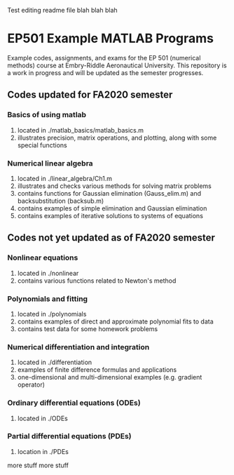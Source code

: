 Test editing readme file
blah
blah
blah

# EP501 Example MATLAB Programs

Example codes, assignments, and exams for the EP 501 (numerical methods) course at Embry-Riddle Aeronautical University.  This repository is a work in progress and will be updated as the semester progresses.  


## Codes updated for FA2020 semester

### Basics of using matlab

1.  located in ./matlab\_basics/matlab\_basics.m
2.  illustrates precision, matrix operations, and plotting, along with some special functions

### Numerical linear algebra

1.  located in ./linear\_algebra/Ch1.m
2.  illustrates and checks various methods for solving matrix problems
3.  contains functions for Gaussian elimination (Gauss\_elim.m) and backsubstitution (backsub.m)
4.  contains examples of simple elimination and Gaussian elimination
5.  contains examples of iterative solutions to systems of equations


## Codes not yet updated as of FA2020 semester

### Nonlinear equations

1.  located in ./nonlinear
2.  contains various functions related to Newton's method


### Polynomials and fitting

1.  located in ./polynomials
2.  contains examples of direct and approximate polynomial fits to data
3.  contains test data for some homework problems


### Numerical differentiation and integration

1.  located in ./differentiation
2.  examples of finite difference formulas and applications
3.  one-dimensional and multi-dimensional examples (e.g. gradient operator)


### Ordinary differential equations (ODEs)

1.  located in ./ODEs


### Partial differential equations (PDEs)

1.  location in ./PDEs


more stuff
more stuff
